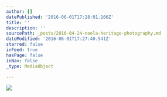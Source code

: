```yaml
---
author: []
datePublished: '2016-06-01T17:28:01.166Z'
title: ''
description: ''
sourcePath: _posts/2016-04-24-noela-heritage-photography.md
dateModified: '2016-06-01T17:27:40.941Z'
starred: false
inFeed: true
hasPage: false
inNav: false
_type: MediaObject

---
```

![](https://the-grid-user-content.s3-us-west-2.amazonaws.com/5fab8fe0-7c0b-4c59-ab67-56f5d06e2afb.jpg)